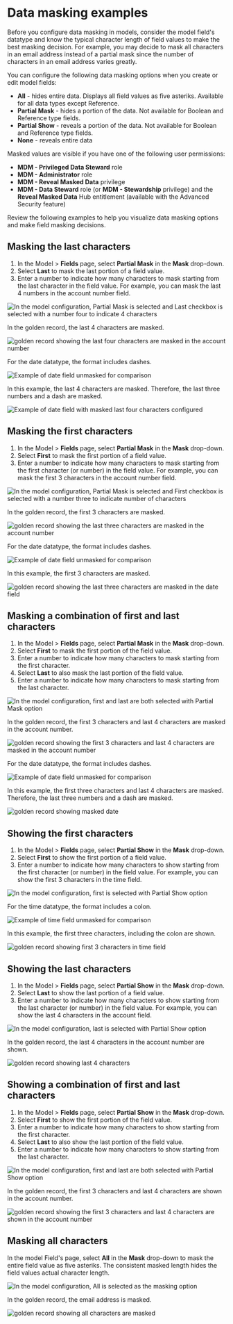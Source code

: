 # Data masking examples 

<head>
  <meta name="guidename" content="DataHub"/>
  <meta name="context" content="GUID-d4a4cfd3-6548-4e1c-ac35-dcd3e2434b43"/>
</head>

Before you configure data masking in models, consider the model field's datatype and know the typical character length of field values to make the best masking decision. For example, you may decide to mask all characters in an email address instead of a partial mask since the number of characters in an email address varies greatly.

You can configure the following data masking options when you create or edit model fields:

- **All** - hides entire data. Displays all field values as five asteriks. Available for all data types except Reference. 
- **Partial Mask** - hides a portion of the data. Not available for Boolean and Reference type fields. 
- **Partial Show** - reveals a portion of the data. Not available for Boolean and Reference type fields.
- **None** - reveals entire data

Masked values are visible if you have one of the following user permissions: 
  - **MDM - Privileged Data Steward** role
  - **MDM - Administrator** role
  - **MDM - Reveal Masked Data** privilege
  - **MDM - Data Steward** role (or **MDM - Stewardship** privilege) and the **Reveal Masked Data** Hub entitlement (available with the Advanced Security feature)

Review the following examples to help you visualize data masking options and make field masking decisions.

## Masking the last characters

1. In the Model > **Fields** page, select **Partial Mask** in the **Mask** drop-down.
2. Select **Last** to mask the last portion of a field value. 
3. Enter a number to indicate how many characters to mask starting from the last character in the field value. For example, you can mask the last 4 numbers in the account number field.

![In the model configuration, Partial Mask is selected and Last checkbox is selected with a number four to indicate 4 characters](../Images/img-hub_partial_mask_last_4_2.png)

In the golden record, the last 4 characters are masked.

![golden record showing the last four characters are masked in the account number](../Images/img-hub_masked_last_four_field_value.png)

For the date datatype, the format includes dashes. 

![Example of date field unmasked for comparison](../Images/img-hub_date_format_example.png)

In this example, the last 4 characters are masked. Therefore, the last three numbers and a dash are masked.

![Example of date field with masked last four characters configured](../Images/img-hub_masked_lastfour_date.png)



## Masking the first characters

1. In the Model > **Fields** page, select **Partial Mask** in the **Mask** drop-down.
2. Select **First** to mask the first portion of a field value. 
3. Enter a number to indicate how many characters to mask starting from the first character (or number) in the field value. For example, you can mask the first 3 characters in the account number field.

![In the model configuration, Partial Mask is selected and First checkbox is selected with a number three to indicate number of characters](../Images/img-hub_partial_mask_first_3.png)

In the golden record, the first 3 characters are masked.

![golden record showing the last three characters are masked in the account number](../Images/img-hub_partial_mask_first_field_value.png)

For the date datatype, the format includes dashes.

![Example of date field unmasked for comparison](../Images/img-hub_date_format_example.png)

In this example, the first 3 characters are masked.

![golden record showing the last three characters are masked in the date field](../Images/img-hub_mask_first3_date_example.png)

## Masking a combination of first and last characters

1. In the Model > **Fields** page, select **Partial Mask** in the **Mask** drop-down.
2. Select **First** to mask the first portion of the field value. 
3. Enter a number to indicate how many characters to mask starting from the first character.
4. Select **Last** to also mask the last portion of the field value. 
5. Enter a number to indicate how many characters to mask starting from the last character.

![In the model configuration, first and last are both selected with Partial Mask option](../Images/img-hub_partial_show_first_3.png)

In the golden record, the first 3 characters and last 4 characters are masked in the account number. 

![golden record showing the first 3 characters and last 4 characters are masked in the account number](../Images/img-hub-mask_first_and_last_example.png)

For the date datatype, the format includes dashes. 

![Example of date field unmasked for comparison](../Images/img-hub_date_format_example.png)

In this example, the first three characters and last 4 characters are masked. Therefore, the last three numbers and a dash are masked.

![golden record showing masked date](../Images/img-hub_masked_firstlast_date.png)

## Showing the first characters

1. In the Model > **Fields** page, select **Partial Show** in the **Mask** drop-down.
2. Select **First** to show the first portion of a field value. 
3. Enter a number to indicate how many characters to show starting from the first character (or number) in the field value. For example, you can show the first 3 characters in the time field.

![In the model configuration, first is selected with Partial Show option](../Images/img-hub_partial_show_first3.png)

For the time datatype, the format includes a colon.

![Example of time field unmasked for comparison](../Images/img-hub_time_example.png)

In this example, the first three characters, including the colon are shown.

![golden record showing first 3 characters in time field](../Images/img-hub_partial_show_first3_timeexample.png)


## Showing the last characters

1. In the Model > **Fields** page, select **Partial Show** in the **Mask** drop-down.
2. Select **Last** to show the last portion of a field value. 
3. Enter a number to indicate how many characters to show starting from the last character (or number) in the field value. For example, you can show the last 4 characters in the account field.

![In the model configuration, last is selected with Partial Show option](../Images/img-hub_partial_show_last_4_2.png)

In the golden record, the last 4 characters in the account number are shown.

![golden record showing last 4 characters](../Images/img-hub_partial_show_last4_example.png)

## Showing a combination of first and last characters

1. In the Model > **Fields** page, select **Partial Show** in the **Mask** drop-down.
2. Select **First** to show the first portion of the field value. 
3. Enter a number to indicate how many characters to show starting from the first character.
4. Select **Last** to also show the last portion of the field value. 
5. Enter a number to indicate how many characters to show starting from the last character.

![In the model configuration, first and last are both selected with Partial Show option](../Images/img-hub_show_first_and_last.png)

In the golden record, the first 3 characters and last 4 characters are shown in the account number. 

![golden record showing the first 3 characters and last 4 characters are shown in the account number](../Images/img-hub_first_and_last_example.png)

## Masking all characters

In the model Field's page, select **All** in the **Mask** drop-down to mask the entire field value as five asteriks. The consistent masked length hides the field values actual character length.

![In the model configuration, All is selected as the masking option](../Images/img-hub_masking_all.png)

In the golden record, the email address is masked. 

![golden record showing all characters are masked](../Images/img-hub_masked_all.png)